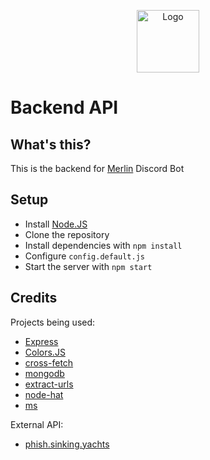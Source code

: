 <p align="center"><img src="https://github.com/Xenorio/ScamAway/raw/main/logo.png" alt="Logo" width="100"></p>

# Backend API

## What's this?
This is the backend for [Merlin](https://github.com/NRGetRekt/Merlin) Discord Bot

## Setup
- Install [Node.JS](https://nodejs.org)
- Clone the repository
- Install dependencies with ``npm install``
- Configure ``config.default.js``
- Start the server with ``npm start``

## Credits
Projects being used:
- [Express](https://github.com/expressjs/express)
- [Colors.JS](https://github.com/Marak/colors.js)
- [cross-fetch](https://github.com/lquixada/cross-fetch)
- [mongodb](https://github.com/mongodb/node-mongodb-native)
- [extract-urls](https://github.com/huckbit/extract-urls)
- [node-hat](https://github.com/substack/node-hat)
- [ms](https://github.com/vercel/ms)

External API:
- [phish.sinking.yachts](https://phish.sinking.yachts/docs)
